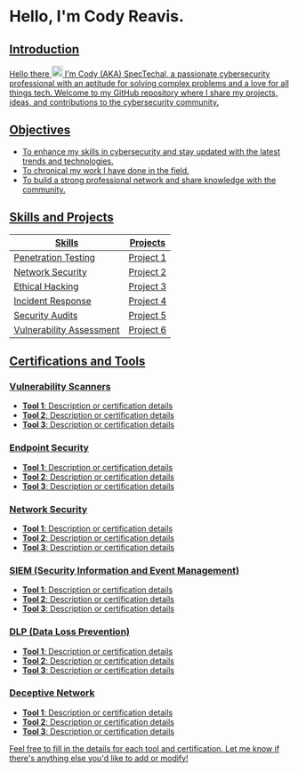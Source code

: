 # Hello, I'm Cody Reavis.

<a href="www.linkedin.com/in/crsecurity">

## Introduction
Hello there <img src="https://slackmojis.com/emojis/1532-lightsaber/download" alt="Lightsaber" width="20" height="20" /> I'm Cody (AKA) SpecTechal, a passionate cybersecurity professional with an aptitude for solving complex problems and a love for all things tech. Welcome to my GitHub repository where I share my projects, ideas, and contributions to the cybersecurity community.

## Objectives
- To enhance my skills in cybersecurity and stay updated with the latest trends and technologies.
- To chronical my work I have done in the field.
- To build a strong professional network and share knowledge with the community.

## Skills and Projects

| **Skills**                | **Projects**                                                                 |
|---------------------------|------------------------------------------------------------------------------|
| Penetration Testing       | Project 1                        |
| Network Security          | Project 2                        |
| Ethical Hacking           | Project 3                        |
| Incident Response         | Project 4                        |
| Security Audits           | Project 5                        |
| Vulnerability Assessment  | Project 6                        |

## Certifications and Tools

### Vulnerability Scanners
- **Tool 1**: Description or certification details
- **Tool 2**: Description or certification details
- **Tool 3**: Description or certification details

### Endpoint Security
- **Tool 1**: Description or certification details
- **Tool 2**: Description or certification details
- **Tool 3**: Description or certification details

### Network Security
- **Tool 1**: Description or certification details
- **Tool 2**: Description or certification details
- **Tool 3**: Description or certification details

### SIEM (Security Information and Event Management)
- **Tool 1**: Description or certification details
- **Tool 2**: Description or certification details
- **Tool 3**: Description or certification details

### DLP (Data Loss Prevention)
- **Tool 1**: Description or certification details
- **Tool 2**: Description or certification details
- **Tool 3**: Description or certification details

### Deceptive Network
- **Tool 1**: Description or certification details
- **Tool 2**: Description or certification details
- **Tool 3**: Description or certification details

Feel free to fill in the details for each tool and certification. Let me know if there's anything else you'd like to add or modify!
